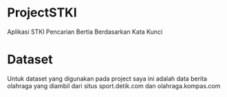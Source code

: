 # ProjectSTKI
Aplikasi STKI Pencarian Bertia Berdasarkan Kata Kunci
# Dataset
Untuk dataset yang digunakan pada project saya ini adalah data berita olahraga yang diambil dari situs sport.detik.com dan olahraga.kompas.com
